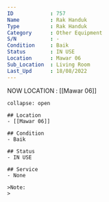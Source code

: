 ```yaml
---
ID            : 757
Name          : Rak Handuk
Type          : Rak Handuk
Category      : Other Equipment
S/N           : -
Condition     : Baik
Status        : IN USE
Location      : Mawar 06
Sub_Location  : Living Room
Last_Upd      : 18/08/2022
---
```



NOW LOCATION : [[Mawar 06]]

```ad-History
collapse: open

## Location
- [[Mawar 06]]

## Condition
- Baik

## Status
- IN USE

## Service
- None

>Note:
>


```
